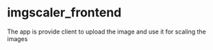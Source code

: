 # imgscaler_frontend
The app is provide client to upload the image and use it for scaling the images 
